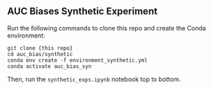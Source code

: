 ## AUC Biases Synthetic Experiment
Run the following commands to clone this repo and create the Conda environment:

```
git clone {this repo}
cd auc_bias/synthetic
conda env create -f environment_synthetic.yml
conda activate auc_bias_syn
```

Then, run the `synthetic_exps.ipynb` notebook top to bottom.
